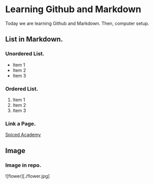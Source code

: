 # Learning Github and Markdown

Today we are learning Github and Markdown. Then, computer setup.

## List in Markdown.

### Unordered List.
- Item 1
- Item 2
- Item 3

### Ordered List.
1. Item 1
2. Item 2
3. Item 3

### Link a Page.
[Spiced Academy](https://www.spiced-academy.com/en)

## Image
### Image in repo.
![flower][./flower.jpg]


